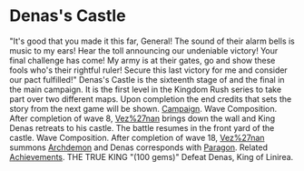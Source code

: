 # Denas's Castle

 "It's good that you made it this far, General! The sound of their alarm bells is music to my ears! Hear the toll announcing our undeniable victory! Your final challenge has come! My army is at their gates, go and show these fools who's their rightful ruler! Secure this last victory for me and consider our pact fulfilled!"
Denas's Castle is the sixteenth stage of and the final in the main campaign. It is the first level in the Kingdom Rush series to take part over two different maps. Upon completion the end credits that sets the story from the next game will be shown.
[Campaign](Campaign).
Wave Composition.
After completion of wave 8, [Vez%27nan](Vez'nan) brings down the wall and King Denas retreats to his castle. The battle resumes in the front yard of the castle.
Wave Composition.
After completion of wave 18, [Vez%27nan](Vez'nan) summons [Archdemon](Archdemon) and Denas corresponds with [Paragon](Paragons).
Related [Achievements](Achievements).
 THE TRUE KING "(100 gems)" Defeat Denas, King of Linirea.